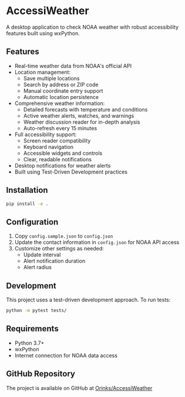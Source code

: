 # AccessiWeather

A desktop application to check NOAA weather with robust accessibility features built using wxPython.

## Features

- Real-time weather data from NOAA's official API
- Location management:
  - Save multiple locations
  - Search by address or ZIP code
  - Manual coordinate entry support
  - Automatic location persistence
- Comprehensive weather information:
  - Detailed forecasts with temperature and conditions
  - Active weather alerts, watches, and warnings
  - Weather discussion reader for in-depth analysis
  - Auto-refresh every 15 minutes
- Full accessibility support:
  - Screen reader compatibility
  - Keyboard navigation
  - Accessible widgets and controls
  - Clear, readable notifications
- Desktop notifications for weather alerts
- Built using Test-Driven Development practices

## Installation

```bash
pip install -e .
```

## Configuration

1. Copy `config.sample.json` to `config.json`
2. Update the contact information in `config.json` for NOAA API access
3. Customize other settings as needed:
   - Update interval
   - Alert notification duration
   - Alert radius

## Development

This project uses a test-driven development approach. To run tests:

```bash
python -m pytest tests/
```

## Requirements

- Python 3.7+
- wxPython
- Internet connection for NOAA data access

## GitHub Repository

The project is available on GitHub at [Orinks/AccessiWeather](https://github.com/Orinks/AccessiWeather)
